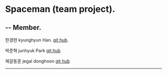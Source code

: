 # Spaceman (team project).  
--
Member.  
--
한경현
kyunghyun Han. [git hub](https://github.com/kyunghyunHan).  


박준혁
junhyuk Park [git hub](https://github.com/berrypjh)


제갈동훈
jegal donghoon [git hub](https://github.com/jwalk0510) 
   
---
